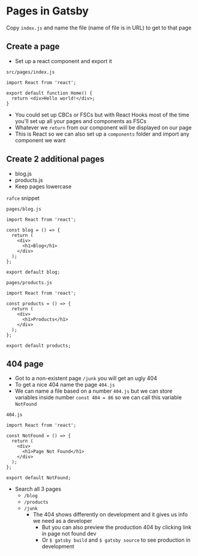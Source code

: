 # Pages in Gatsby
Copy `index.js` and name the file (name of file is in URL) to get to that page

## Create a page
* Set up a react component and export it

`src/pages/index.js`

```
import React from 'react';

export default function Home() {
  return <div>Hello world!</div>;
}
```

* You could set up CBCs or FSCs but with React Hooks most of the time you'll set up all your pages and components as FSCs
* Whatever we `return` from our component will be displayed on our page
* This is React so we can also set up a `components` folder and import any component we want

## Create 2 additional pages
* blog.js
* products.js
* Keep pages lowercase

`rafce` snippet

`pages/blog.js`

```
import React from 'react';

const blog = () => {
  return (
    <div>
      <h1>Blog</h1>
    </div>
  );
};

export default blog;
```

`pages/products.js`

```
import React from 'react';

const products = () => {
  return (
    <div>
      <h1>Products</h1>
    </div>
  );
};

export default products;
```

## 404 page
* Got to a non-existent page `/junk` you will get an ugly 404
* To get a nice 404 name the page `404.js`
* We can name a file based on a number `404.js` but we can store variables inside number `const 404 = 86` so we can call this variable `NotFound`

`404.js`

```
import React from 'react';

const NotFound = () => {
  return (
    <div>
      <h1>Page Not Found</h1>
    </div>
  );
};

export default NotFound;
```

* Search all 3 pages
    - `/blog`
    - `/products`
    - `/junk`
        + The 404 shows differently on development and it gives us info we need as a developer
          * But you can also preview the production 404 by clicking link in page not found dev
          * Or `$ gatsby build` and `$ gatsby source` to see production in development
